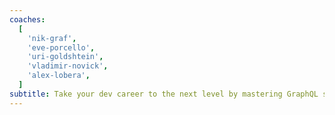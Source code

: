 ```yaml
---
coaches:
  [
    'nik-graf',
    'eve-porcello',
    'uri-goldshtein',
    'vladimir-novick',
    'alex-lobera',
  ]
subtitle: Take your dev career to the next level by mastering GraphQL server-side - learn from the best in the comfort of your own home or office!
---
```

